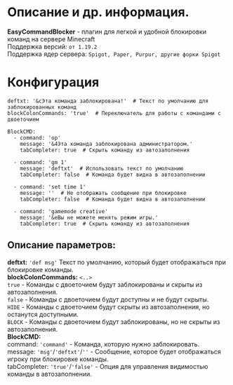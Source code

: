 # Описание и др. информация.
**EasyCommandBlocker** - плагин для легкой и удобной блокировки команд на сервере Minecraft<br>
Поддержка версий: `от 1.19.2`<br>
Поддержка ядер сервера: `Spigot, Paper, Purpur, другие форки Spigot`<br>

# Конфигурация
```
deftxt: '&cЭта команда заблокирована!'  # Текст по умолчанию для заблокированных команд
blockColonCommands: 'true'  # Переключатель для работы с командами с двоеточием

BlockCMD:
  - command: 'op'
    message: '&4Эта команда заблокирована администратором.'
    tabCompleter: true  # Скрыть команду из автозаполнения
  
  - command: 'gm 1'
    message: 'deftxt'  # Использовать текст по умолчанию
    tabCompleter: false  # Команда будет видна в автозаполнении
  
  - command: 'set time 1'
    message: ''  # Не отображать сообщение при блокировке
    tabCompleter: false  # Команда будет видна в автозаполнении
  
  - command: 'gamemode creative'
    message: '&eВы не можете менять режим игры.'
    tabCompleter: true  # Скрыть команду из автозаполнения
```
## Описание параметров:
**deftxt:** `'def msg'` Текст по умолчанию, который будет отображаться при блокировке команды.<br>
**blockColonCommands:** `<..>`<br>
     `true` - Команды с двоеточием будут заблокированы и скрыты из автозаполнения.<br>
     `false` - Команды с двоеточием будут доступны и не будут скрыты.<br>
     `HIDE` - Команды с двоеточием будут скрыты из автозаполнения, но останутся доступными.<br>
     `BLOCK` - Команды с двоеточием будут заблокированы, но не скрыты из автозаполнения.<br>
**BlockCMD:**<br>
     command: `'command'` - Команда, которую нужно заблокировать.<br>
     message: `'msg'`/`'deftxt'`/`''` - Сообщение, которое будет отображаться игроку при блокировке команды.<br>
     tabCompleter: `'true'`/`'false'` - Опция для управления видимостью команды в автозаполнении.<br>
